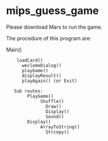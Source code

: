 # mips_guess_game
Please download Mars to run the game.

The procedure of this program are:
  
Main()	

        loadCard()
	      weclomeDialog()
	      playGame()
	      displayResult()
	      playAgain() (or Exit)
            
       Sub routes:
            PlayGame()	
                 Shuffle()
	               Draw()
	               Display()
	               Sound()
            Display()	
                 ArrayToString()
	               Strcopy()








